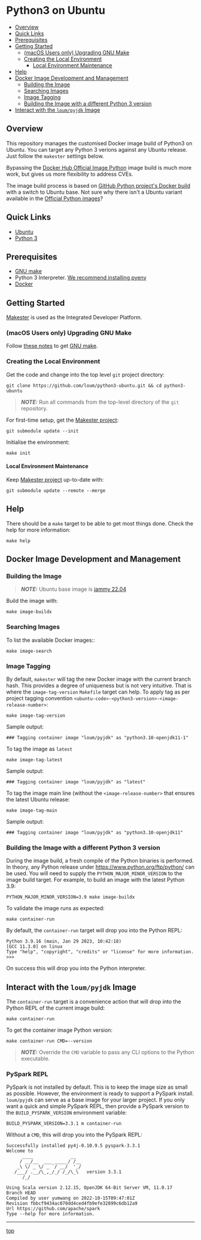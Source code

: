 # Python3 on Ubuntu
- [Overview](#overview)
- [Quick Links](#quick-links)
- [Prerequisites](#prerequisites)
- [Getting Started](#getting-started)
  - [(macOS Users only) Upgrading GNU Make](#macos-users-only-upgrading-gnu-make)
  - [Creating the Local Environment](#creating-the-local-environment)
    - [Local Environment Maintenance](#local-environment-maintenance)
- [Help](#help)
- [Docker Image Development and Management](#docker-image-development-and-management)
  - [Building the Image](#building-the-image)
  - [Searching Images](#searching-images)
  - [Image Tagging](#image-tagging)
  - [Building the Image with a different Python 3 version](#building-the-image-with-a-different-python-3-version)
- [Interact with the `loum/pyjdk` Image](#interact-with-the-loumpyjdk-image)

## Overview
This repository manages the customised Docker image build of Python3 on Ubuntu. You can target any Python 3 verions against any Ubuntu release. Just follow the `makester` settings below.

Bypassing the [Docker Hub Official Image Python](https://hub.docker.com/_/python>) image build is much more work, but gives us more flexibility to address CVEs.

The image build process is based on [GitHub Python project's Docker build](https://github.com/docker-library/python/blob/e0e01b8482ea14352c710134329cdd93ece88317/3.8/buster/slim/Dockerfile) with a switch to Ubuntu base. Not sure why there isn't a Ubuntu variant available in the [Official Python images](https://hub.docker.com/_/python)?

## Quick Links
- [Ubuntu](https://ubuntu.com/)
- [Python 3](https://www.python.org/)

## Prerequisites
- [GNU make](https://www.gnu.org/software/make/manual/make.html)
- Python 3 Interpreter. [We recommend installing pyenv](https://github.com/pyenv/pyenv)
- [Docker](https://www.docker.com/)

## Getting Started
[Makester](https://loum.github.io/makester/) is used as the Integrated Developer Platform.

### (macOS Users only) Upgrading GNU Make
Follow [these notes](https://loum.github.io/makester/macos/#upgrading-gnu-make-macos) to get [GNU make](https://www.gnu.org/software/make/manual/make.html).

### Creating the Local Environment
Get the code and change into the top level `git` project directory:
```
git clone https://github.com/loum/python3-ubuntu.git && cd python3-ubuntu
```

> **_NOTE:_** Run all commands from the top-level directory of the `git` repository.

For first-time setup, get the [Makester project](https://github.com/loum/makester.git):
```
git submodule update --init
```

Initialise the environment:
```
make init
```

#### Local Environment Maintenance
Keep [Makester project](https://github.com/loum/makester.git) up-to-date with:
```
git submodule update --remote --merge
```

## Help
There should be a `make` target to be able to get most things done. Check the help for more information:
```
make help
```

## Docker Image Development and Management

### Building the Image
> **_NOTE:_** Ubuntu base image is [jammy 22.04](https://hub.docker.com/_/ubuntu)

Build the image with:
```
make image-buildx
```
### Searching Images
To list the available Docker images::
```
make image-search
```
### Image Tagging
By default, `makester` will tag the new Docker image with the current branch hash. This provides a degree of uniqueness but is not very intuitive. That is where the `image-tag-version` `Makefile` target can help. To apply tag as per project tagging convention `<ubuntu-code>-<python3-version>-<image-release-number>`:
```
make image-tag-version
```

Sample output:
```
### Tagging container image "loum/pyjdk" as "python3.10-openjdk11-1"
```

To tag the image as `latest`
```
make image-tag-latest
```

Sample output:
```
### Tagging container image "loum/pyjdk" as "latest"
```

To tag the image main line (without the `<image-release-number>` that ensures the latest Ubuntu release:
```
make image-tag-main
```

Sample output:
```
### Tagging container image "loum/pyjdk" as "python3.10-openjdk11"
```

### Building the Image with a different Python 3 version
During the image build, a fresh compile of the Python binaries is performed. In theory, any Python release under https://www.python.org/ftp/python/ can be used. You will need to supply the `PYTHON_MAJOR_MINOR_VERSION` to the image build target. For example, to build an image with the latest Python 3.9:
```
PYTHON_MAJOR_MINOR_VERSION=3.9 make image-buildx
```

To validate the image runs as expected:
```
make container-run
```
By default, the `container-run` target will drop you into the Python REPL:
```
Python 3.9.16 (main, Jan 29 2023, 10:42:18)
[GCC 11.3.0] on linux
Type "help", "copyright", "credits" or "license" for more information.
>>>
```

On success this will drop you into the Python interpreter.

## Interact with the `loum/pyjdk` Image
The `container-run` target is a convenience action that will drop into the Python REPL of the current image build:
```
make container-run
```

To get the container image Python version:
```
make container-run CMD=--version
```
> **_NOTE:_** Override the `CMD` variable to pass any CLI options to the Python executable.

### PySpark REPL
PySpark is not installed by default. This is to keep the image size as small as possible. However, the environment is ready to support a PySpark install. `loum/pyjdk` can serve as a base image for your larger project. If you only want a quick and simple PySpark REPL, then provide a PySpark version to the `BUILD_PYSPARK_VERSION` environment variable:
```
BUILD_PYSPARK_VERSION=3.3.1 m container-run
```

Without a `CMD`, this will drop you into the PySpark REPL:
```
Successfully installed py4j-0.10.9.5 pyspark-3.3.1
Welcome to
      ____              __
     / __/__  ___ _____/ /__
    _\ \/ _ \/ _ `/ __/  '_/
   /___/ .__/\_,_/_/ /_/\_\   version 3.3.1
      /_/

Using Scala version 2.12.15, OpenJDK 64-Bit Server VM, 11.0.17
Branch HEAD
Compiled by user yumwang on 2022-10-15T09:47:01Z
Revision fbbcf9434ac070dd4ced4fb9efe32899c6db12a9
Url https://github.com/apache/spark
Type --help for more information.
```

---
[top](#python3-on-ubuntu)
